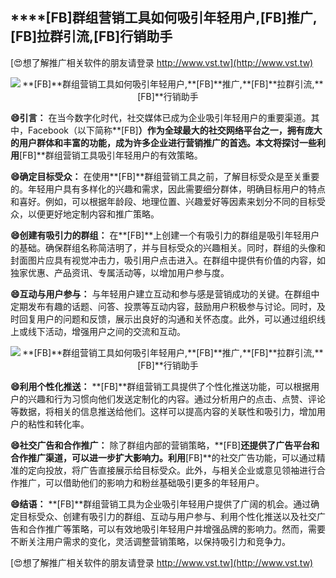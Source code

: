 ## ****[FB]**群组营销工具如何吸引年轻用户,**[FB]**推广,**[FB]**拉群引流,**[FB]**行销助手**

[😍想了解推广相关软件的朋友请登录 http://www.vst.tw](http://www.vst.tw)

 <center><img src="https://vst.tw/MP4/tuiguang/png/2.png" alt="**[FB]**群组营销工具如何吸引年轻用户,**[FB]**推广,**[FB]**拉群引流,**[FB]**行销助手"></center>

**😄引言：**
在当今数字化时代，社交媒体已成为企业吸引年轻用户的重要渠道。其中，Facebook（以下简称**[FB]**）作为全球最大的社交网络平台之一，拥有庞大的用户群体和丰富的功能，成为许多企业进行营销推广的首选。本文将探讨一些利用**[FB]**群组营销工具吸引年轻用户的有效策略。

**😄确定目标受众：**
在使用**[FB]**群组营销工具之前，了解目标受众是至关重要的。年轻用户具有多样化的兴趣和需求，因此需要细分群体，明确目标用户的特点和喜好。例如，可以根据年龄段、地理位置、兴趣爱好等因素来划分不同的目标受众，以便更好地定制内容和推广策略。

**😄创建有吸引力的群组：**
在**[FB]**上创建一个有吸引力的群组是吸引年轻用户的基础。确保群组名称简洁明了，并与目标受众的兴趣相关。同时，群组的头像和封面图片应具有视觉冲击力，吸引用户点击进入。在群组中提供有价值的内容，如独家优惠、产品资讯、专属活动等，以增加用户参与度。

**😄互动与用户参与：**
与年轻用户建立互动和参与感是营销成功的关键。在群组中定期发布有趣的话题、问答、投票等互动内容，鼓励用户积极参与讨论。同时，及时回复用户的问题和反馈，展示出良好的沟通和关怀态度。此外，可以通过组织线上或线下活动，增强用户之间的交流和互动。

 <center><img src="https://vst.tw/MP4/tuiguang/png/2.png" alt="**[FB]**群组营销工具如何吸引年轻用户,**[FB]**推广,**[FB]**拉群引流,**[FB]**行销助手"></center>

**😄利用个性化推送：**
**[FB]**群组营销工具提供了个性化推送功能，可以根据用户的兴趣和行为习惯向他们发送定制化的内容。通过分析用户的点击、点赞、评论等数据，将相关的信息推送给他们。这样可以提高内容的关联性和吸引力，增加用户的粘性和转化率。

**😄社交广告和合作推广：**
除了群组内部的营销策略，**[FB]**还提供了广告平台和合作推广渠道，可以进一步扩大影响力。利用**[FB]**的社交广告功能，可以通过精准的定向投放，将广告直接展示给目标受众。此外，与相关企业或意见领袖进行合作推广，可以借助他们的影响力和粉丝基础吸引更多的年轻用户。

**😄结语：**
**[FB]**群组营销工具为企业吸引年轻用户提供了广阔的机会。通过确定目标受众、创建有吸引力的群组、互动与用户参与、利用个性化推送以及社交广告和合作推广等策略，可以有效地吸引年轻用户并增强品牌的影响力。然而，需要不断关注用户需求的变化，灵活调整营销策略，以保持吸引力和竞争力。

[😍想了解推广相关软件的朋友请登录 http://www.vst.tw](http://www.vst.tw)



